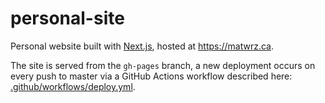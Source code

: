 # personal-site
Personal website built with [Next.js](https://nextjs.org/), hosted at https://matwrz.ca.

The site is served from the `gh-pages` branch, a new deployment occurs on every push to master via a GitHub Actions workflow described here: [.github/workflows/deploy.yml](.github/workflows/deploy.yml).
